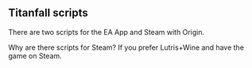## Titanfall scripts

There are two scripts for the EA App and Steam with Origin.

Why are there scripts for Steam? If you prefer Lutris+Wine and have the game on Steam.
